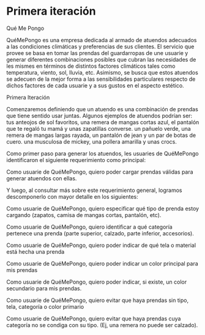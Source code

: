 # Primera iteración
Qué Me Pongo

QuéMePongo es una empresa dedicada al armado de atuendos adecuados a las condiciones climáticas y preferencias de sus clientes. El servicio que provee se basa en tomar las prendas del guardarropas de une usuarie y generar diferentes combinaciones posibles que cubran las necesidades de les mismes en términos de distintos factores climáticos tales como temperatura, viento, sol, lluvia, etc. Asimismo, se busca que estos atuendos se adecuen de la mejor forma a las sensibilidades particulares respecto de dichos factores de cada usuarie y a sus gustos en el aspecto estético.

Primera Iteración

Comenzaremos definiendo que un atuendo es una combinación de prendas que tiene sentido usar juntas. Algunos ejemplos de atuendos podrían ser:
tus anteojos de sol favoritos, una remera de mangas cortas azul, el pantalón que te regaló tu mamá y unas zapatillas converse.
un pañuelo verde, una remera de mangas largas rayada, un pantalón de jean y un par de botas de cuero.
una musculosa de mickey, una pollera amarilla y unas crocs.

Como primer paso para generar los atuendos, les usuaries de QuéMePongo identificaron el siguiente requerimiento como principal:

Como usuarie de QuéMePongo, quiero poder cargar prendas válidas para generar atuendos con ellas.

Y luego, al consultar más sobre este requerimiento general, logramos descomponerlo con mayor detalle en los siguientes:

Como usuarie de QuéMePongo, quiero especificar qué tipo de prenda estoy cargando (zapatos, camisa de mangas cortas, pantalón, etc).

Como usuarie de QuéMePongo, quiero identificar a qué categoría pertenece una prenda (parte superior, calzado, parte inferior, accesorios).

Como usuarie de QuéMePongo, quiero poder indicar de qué tela o material está hecha una prenda

Como usuarie de QuéMePongo, quiero poder indicar un color principal para mis prendas

Como usuarie de QuéMePongo, quiero poder indicar, si existe, un color secundario para mis prendas.

Como usuarie de QuéMePongo, quiero evitar que haya prendas sin tipo, tela, categoría o color primario

Como usuarie de QuéMePongo, quiero evitar que haya prendas cuya categoría no se condiga con su tipo. (Ej, una remera no puede ser calzado).
